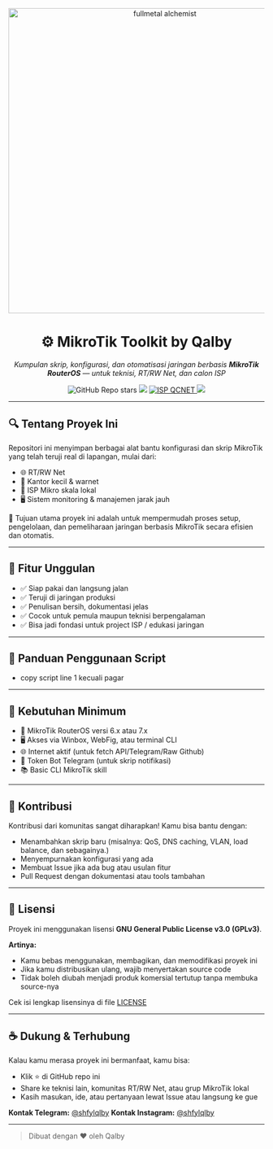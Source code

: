 <p align="center">
  <img src="https://i.giphy.com/ispEc1253326c.webp" alt="fullmetal alchemist" width="600"/>
</p>

<h1 align="center">⚙️ MikroTik Toolkit by Qalby</h1>

<p align="center"><i>Kumpulan skrip, konfigurasi, dan otomatisasi jaringan berbasis <b>MikroTik RouterOS</b> — untuk teknisi, RT/RW Net, dan calon ISP</i></p>

<p align="center">
  <img src="https://img.shields.io/github/stars/shfylqlby/mikrotik?style=social" alt="GitHub Repo stars">
  <img src="https://img.shields.io/badge/MikroTik-Toolkit-blue?logo=mikrotik">
  <a href="https://qcnetwork.net" target="_blank">
  <img src="https://img.shields.io/badge/ISP-QCNET-success?style=flat&logo=internet-explorer" alt="ISP QCNET" />
  <a/>
  <img src="https://img.shields.io/badge/License-GPLv3-green">
</p>

---

## 🔍 Tentang Proyek Ini

Repositori ini menyimpan berbagai alat bantu konfigurasi dan skrip MikroTik yang telah teruji real di lapangan, mulai dari:

- 🌐 RT/RW Net  
- 💼 Kantor kecil & warnet  
- 📡 ISP Mikro skala lokal  
- 🖥️ Sistem monitoring & manajemen jarak jauh  

🎯 Tujuan utama proyek ini adalah untuk mempermudah proses setup, pengelolaan, dan pemeliharaan jaringan berbasis MikroTik secara efisien dan otomatis.

---

## 🌟 Fitur Unggulan

- ✅ Siap pakai dan langsung jalan  
- ✅ Teruji di jaringan produksi  
- ✅ Penulisan bersih, dokumentasi jelas  
- ✅ Cocok untuk pemula maupun teknisi berpengalaman  
- ✅ Bisa jadi fondasi untuk project ISP / edukasi jaringan  

---

## 📖 Panduan Penggunaan Script

- copy script line 1 kecuali pagar

---

## 🧰 Kebutuhan Minimum

- 🔧 MikroTik RouterOS versi 6.x atau 7.x  
- 🖥️ Akses via Winbox, WebFig, atau terminal CLI  
- 🌐 Internet aktif (untuk fetch API/Telegram/Raw Github)  
- 🤖 Token Bot Telegram (untuk skrip notifikasi)  
- 📚 Basic CLI MikroTik skill

---

## 🤝 Kontribusi

Kontribusi dari komunitas sangat diharapkan! Kamu bisa bantu dengan:

- Menambahkan skrip baru (misalnya: QoS, DNS caching, VLAN, load balance, dan sebagainya.)
- Menyempurnakan konfigurasi yang ada
- Membuat Issue jika ada bug atau usulan fitur
- Pull Request dengan dokumentasi atau tools tambahan

---

## 📄 Lisensi

Proyek ini menggunakan lisensi **GNU General Public License v3.0 (GPLv3)**.

**Artinya:**
- Kamu bebas menggunakan, membagikan, dan memodifikasi proyek ini
- Jika kamu distribusikan ulang, wajib menyertakan source code
- Tidak boleh diubah menjadi produk komersial tertutup tanpa membuka source-nya

Cek isi lengkap lisensinya di file [LICENSE](./LICENSE)

---

## ☕ Dukung & Terhubung

Kalau kamu merasa proyek ini bermanfaat, kamu bisa:

- Klik ⭐ di GitHub repo ini
- Share ke teknisi lain, komunitas RT/RW Net, atau grup MikroTik lokal
- Kasih masukan, ide, atau pertanyaan lewat Issue atau langsung ke gue

**Kontak Telegram:** [@shfylqlby](https://t.me/shfylqlby) **Kontak Instagram:** [@shfylqlby](https://instagram.com/shfylqlby)

---

> Dibuat dengan ❤️ oleh Qalby 
